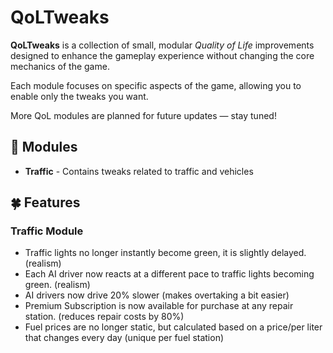 ﻿# QoLTweaks

**QoLTweaks** is a collection of small, modular *Quality of Life* improvements designed to enhance the gameplay experience without changing the core mechanics of the game.

Each module focuses on specific aspects of the game, allowing you to enable only the tweaks you want.

More QoL modules are planned for future updates — stay tuned!

## 🧩 Modules
- **Traffic** - Contains tweaks related to traffic and vehicles

## 🍀 Features
### **Traffic Module**
- Traffic lights no longer instantly become green, it is slightly delayed. (realism)
- Each AI driver now reacts at a different pace to traffic lights becoming green. (realism)
- AI drivers now drive 20% slower (makes overtaking a bit easier)
- Premium Subscription is now available for purchase at any repair station. (reduces repair costs by 80%)
- Fuel prices are no longer static, but calculated based on a price/per liter that changes every day (unique per fuel station)